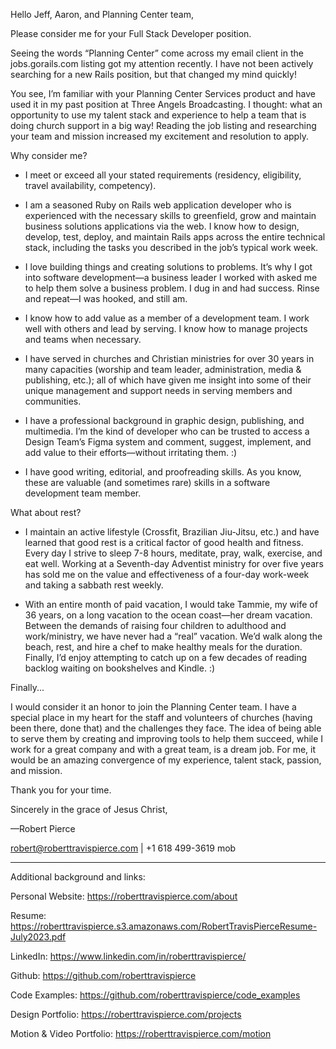 Hello Jeff, Aaron, and Planning Center team,

Please consider me for your Full Stack Developer position.

Seeing the words “Planning Center” come across my email client in the jobs.gorails.com listing got my attention recently. I have not been actively searching for a new Rails position, but that changed my mind quickly!

You see, I’m familiar with your Planning Center Services product and have used it in my past position at Three Angels Broadcasting. I thought: what an opportunity to use my talent stack and experience to help a team that is doing church support in a big way! Reading the job listing and researching your team and mission increased my excitement and resolution to apply.

Why consider me?

- I meet or exceed all your stated requirements (residency, eligibility, travel availability, competency).

- I am a seasoned Ruby on Rails web application developer who is experienced with the necessary skills to greenfield, grow and maintain business solutions applications via the web. I know how to design, develop, test, deploy, and maintain Rails apps across the entire technical stack, including the tasks you described in the job’s typical work week.

- I love building things and creating solutions to problems. It’s why I got into software development—a business leader I worked with asked me to help them solve a business problem. I dug in and had success. Rinse and repeat—I was hooked, and still am.

- I know how to add value as a member of a development team. I work well with others and lead by serving. I know how to manage projects and teams when necessary.

- I have served in churches and Christian ministries for over 30 years in many capacities (worship and team leader, administration, media & publishing, etc.); all of which have given me insight into some of their unique management and support needs in serving members and communities.

- I have a professional background in graphic design, publishing, and multimedia. I’m the kind of developer who can be trusted to access a Design Team’s Figma system and comment, suggest, implement, and add value to their efforts—without irritating them. :)

- I have good writing, editorial, and proofreading skills. As you know, these are valuable (and sometimes rare) skills in a software development team member.

What about rest?

- I maintain an active lifestyle (Crossfit, Brazilian Jiu-Jitsu, etc.) and have learned that good rest is a critical factor of good health and fitness. Every day I strive to sleep 7-8 hours, meditate, pray, walk, exercise, and eat well. Working at a Seventh-day Adventist ministry for over five years has sold me on the value and effectiveness of a four-day work-week and taking a sabbath rest weekly.

- With an entire month of paid vacation, I would take Tammie, my wife of 36 years, on a long vacation to the ocean coast—her dream vacation. Between the demands of raising four children to adulthood and work/ministry, we have never had a “real” vacation. We’d walk along the beach, rest, and hire a chef to make healthy meals for the duration. Finally, I’d enjoy attempting to catch up on a few decades of reading backlog waiting on bookshelves and Kindle. :)

Finally...

I would consider it an honor to join the Planning Center team. I have a special place in my heart for the staff and volunteers of churches (having been there, done that) and the challenges they face. The idea of being able to serve them by creating and improving tools to help them succeed, while I work for a great company and with a great team, is a dream job. For me, it would be an amazing convergence of my experience, talent stack, passion, and mission.

Thank you for your time.

Sincerely in the grace of Jesus Christ,

—Robert Pierce

robert@roberttravispierce.com | +1 618 499-3619 mob


---

Additional background and links:

Personal Website: https://roberttravispierce.com/about

Resume: https://roberttravispierce.s3.amazonaws.com/RobertTravisPierceResume-July2023.pdf

LinkedIn: https://www.linkedin.com/in/roberttravispierce/

Github: https://github.com/roberttravispierce

Code Examples: https://github.com/roberttravispierce/code_examples

Design Portfolio: https://roberttravispierce.com/projects

Motion & Video Portfolio: https://roberttravispierce.com/motion
